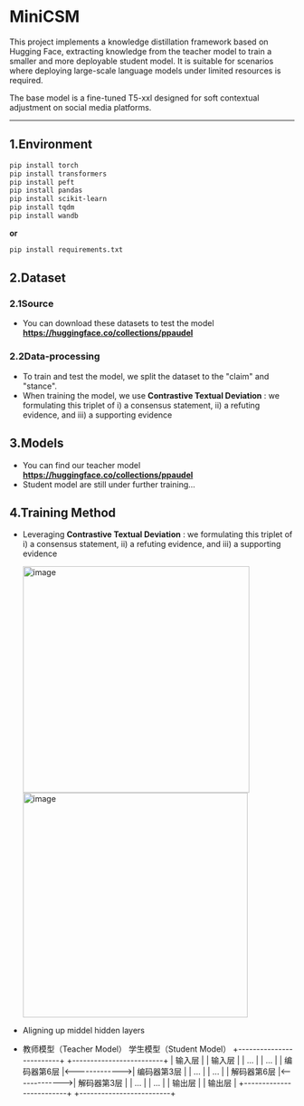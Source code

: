 # MiniCSM

This project implements a knowledge distillation framework based on Hugging Face, extracting knowledge from the teacher model to train a smaller and more deployable student model. It is suitable for scenarios where deploying large-scale language models under limited resources is required. 

The base model is a fine-tuned T5-xxl designed for soft contextual adjustment on social media platforms.

---

## **1.Environment**
```bash
pip install torch
pip install transformers
pip install peft
pip install pandas
pip install scikit-learn
pip install tqdm
pip install wandb
```
**or** 
```bash
pip install requirements.txt
```

## **2.Dataset**
### **2.1Source**
- You can download these datasets to test the model **https://huggingface.co/collections/ppaudel**
### **2.2Data-processing**
- To train and test the model, we split the dataset to the "claim" and "stance".
- When training the model, we use **Contrastive Textual Deviation** : we formulating this triplet of i) a consensus statement, ii) a refuting evidence, and iii) a supporting evidence

## **3.Models**
- You can find our teacher model  **https://huggingface.co/collections/ppaudel**
- Student model are still under further training...

## **4.Training Method** 
- Leveraging **Contrastive Textual Deviation** : we formulating this triplet of i) a consensus statement, ii) a refuting evidence, and iii) a supporting evidence
  
  <img width="400" alt="image" src="https://github.com/user-attachments/assets/ec882edf-a1ff-41a8-917b-01e937a2515e" />
  <img width="397" alt="image" src="https://github.com/user-attachments/assets/f9d42862-2f78-458f-8329-cbb1a3a95356" />
- Aligning up middel hidden layers
- 教师模型（Teacher Model）                 学生模型（Student Model）
+-------------------------+               +-------------------------+
| 输入层                  |               | 输入层                  |
|        ...              |               |        ...              |
| 编码器第6层             |<------------->| 编码器第3层             |
|        ...              |               |        ...              |
| 解码器第6层             |<------------->| 解码器第3层             |
|        ...              |               |        ...              |
| 输出层                  |               | 输出层                  |
+-------------------------+               +-------------------------+



